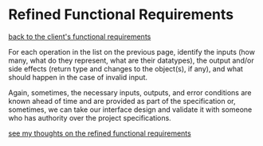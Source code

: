 # Refined Functional Requirements
[back to the client's functional requirements](client_functional_requirements.md)

For each operation in the list on the previous page, identify the inputs (how many, what do they represent, what are their datatypes), the output and/or side effects (return type and changes to the object(s), if any), and what should happen in the case of invalid input.

Again, sometimes, the necessary inputs, outputs, and error conditions are known ahead of time and are provided as part of the specification or, sometimes, we can take our interface design and validate it with someone who has authority over the project specifications.

[see my thoughts on the refined functional requirements](refined_functional_requirements_my_thoughts.md)